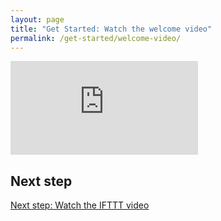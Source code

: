 ```yaml
---
layout: page
title: "Get Started: Watch the welcome video"
permalink: /get-started/welcome-video/
---
```


<div class="embed-container"><iframe src="https://www.youtube.com/embed/HOjopM_BELg?rel=0" frameborder="0" allowfullscreen></iframe></div>

## Next step

[Next step: Watch the IFTTT video]({{site.baseurl}}/get-started/ifttt-tutorial/)